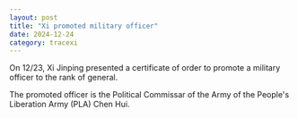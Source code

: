 ```yaml
---
layout: post
title: "Xi promoted military officer"
date: 2024-12-24
category: tracexi
---
```


On 12/23, Xi Jinping presented a certificate of order to promote a military officer to the rank of general.

The promoted officer is the Political Commissar of the Army of the People's Liberation Army (PLA) Chen Hui.

